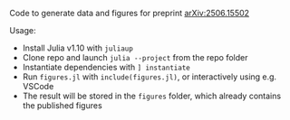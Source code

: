 Code to generate data and figures for preprint [arXiv:2506.15502](https://arxiv.org/abs/2506.15502)

Usage:
- Install Julia v1.10 with `juliaup`
- Clone repo and launch `julia --project` from the repo folder
- Instantiate dependencies with `] instantiate`
- Run `figures.jl` with `include(figures.jl)`, or interactively using e.g. VSCode
- The result will be stored in the `figures` folder, which already contains the published figures
